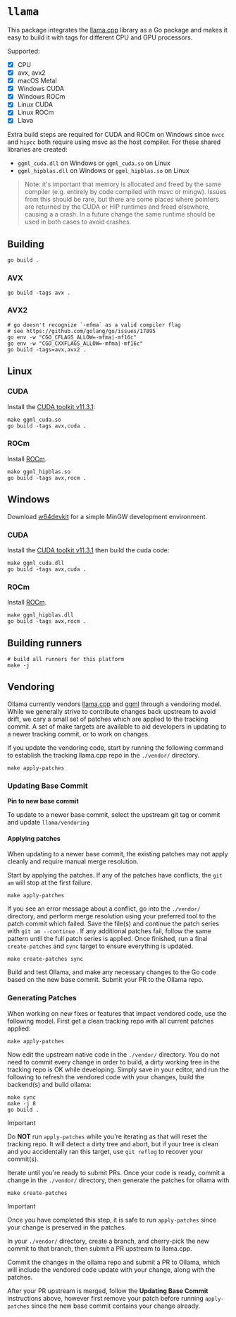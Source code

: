 # `llama`

This package integrates the [llama.cpp](https://github.com/ggerganov/llama.cpp) library as a Go package and makes it easy to build it with tags for different CPU and GPU processors.

Supported:

- [x] CPU
- [x] avx, avx2
- [x] macOS Metal
- [x] Windows CUDA
- [x] Windows ROCm
- [x] Linux CUDA
- [x] Linux ROCm
- [x] Llava

Extra build steps are required for CUDA and ROCm on Windows since `nvcc` and `hipcc` both require using msvc as the host compiler. For these shared libraries are created:

- `ggml_cuda.dll` on Windows or `ggml_cuda.so` on Linux
- `ggml_hipblas.dll` on Windows or `ggml_hipblas.so` on Linux

> Note: it's important that memory is allocated and freed by the same compiler (e.g. entirely by code compiled with msvc or mingw). Issues from this should be rare, but there are some places where pointers are returned by the CUDA or HIP runtimes and freed elsewhere, causing a a crash. In a future change the same runtime should be used in both cases to avoid crashes.

## Building

```
go build .
```

### AVX

```shell
go build -tags avx .
```

### AVX2

```shell
# go doesn't recognize `-mfma` as a valid compiler flag
# see https://github.com/golang/go/issues/17895
go env -w "CGO_CFLAGS_ALLOW=-mfma|-mf16c"
go env -w "CGO_CXXFLAGS_ALLOW=-mfma|-mf16c"
go build -tags=avx,avx2 .
```

## Linux

### CUDA

Install the [CUDA toolkit v11.3.1](https://developer.nvidia.com/cuda-11-3-1-download-archive):

```shell
make ggml_cuda.so
go build -tags avx,cuda .
```

### ROCm

Install [ROCm](https://rocm.docs.amd.com/en/latest/).

```shell
make ggml_hipblas.so
go build -tags avx,rocm .
```

## Windows

Download [w64devkit](https://github.com/skeeto/w64devkit/releases/latest) for a simple MinGW development environment.

### CUDA

Install the [CUDA toolkit v11.3.1](https://developer.nvidia.com/cuda-11-3-1-download-archive) then build the cuda code:

```shell
make ggml_cuda.dll
go build -tags avx,cuda .
```

### ROCm

Install [ROCm](https://rocm.docs.amd.com/en/latest/).

```shell
make ggml_hipblas.dll
go build -tags avx,rocm .
```

## Building runners

```shell
# build all runners for this platform
make -j
```

## Vendoring

Ollama currently vendors [llama.cpp](https://github.com/ggerganov/llama.cpp/) and [ggml](https://github.com/ggerganov/ggml) through a vendoring model. While we generally strive to contribute changes back upstream to avoid drift, we cary a small set of patches which are applied to the tracking commit. A set of make targets are available to aid developers in updating to a newer tracking commit, or to work on changes.

If you update the vendoring code, start by running the following command to establish the tracking llama.cpp repo in the `./vendor/` directory.

```
make apply-patches
```

### Updating Base Commit

**Pin to new base commit**

To update to a newer base commit, select the upstream git tag or commit and update `llama/vendoring`

#### Applying patches

When updating to a newer base commit, the existing patches may not apply cleanly and require manual merge resolution.

Start by applying the patches. If any of the patches have conflicts, the `git am` will stop at the first failure.

```
make apply-patches
```

If you see an error message about a conflict, go into the `./vendor/` directory, and perform merge resolution using your preferred tool to the patch commit which failed. Save the file(s) and continue the patch series with `git am --continue` . If any additional patches fail, follow the same pattern until the full patch series is applied. Once finished, run a final `create-patches` and `sync` target to ensure everything is updated.

```
make create-patches sync
```

Build and test Ollama, and make any necessary changes to the Go code based on the new base commit. Submit your PR to the Ollama repo.

### Generating Patches

When working on new fixes or features that impact vendored code, use the following model. First get a clean tracking repo with all current patches applied:

```
make apply-patches
```

Now edit the upstream native code in the `./vendor/` directory. You do not need to commit every change in order to build, a dirty working tree in the tracking repo is OK while developing. Simply save in your editor, and run the following to refresh the vendored code with your changes, build the backend(s) and build ollama:

```
make sync
make -j 8
go build .
```

> [!IMPORTANT]
> Do **NOT** run `apply-patches` while you're iterating as that will reset the tracking repo. It will detect a dirty tree and abort, but if your tree is clean and you accidentally ran this target, use `git reflog` to recover your commit(s).

Iterate until you're ready to submit PRs. Once your code is ready, commit a change in the `./vendor/` directory, then generate the patches for ollama with

```
make create-patches
```

> [!IMPORTANT]
> Once you have completed this step, it is safe to run `apply-patches` since your change is preserved in the patches.

In your `./vendor/` directory, create a branch, and cherry-pick the new commit to that branch, then submit a PR upstream to llama.cpp.

Commit the changes in the ollama repo and submit a PR to Ollama, which will include the vendored code update with your change, along with the patches.

After your PR upstream is merged, follow the **Updating Base Commit** instructions above, however first remove your patch before running `apply-patches` since the new base commit contains your change already.
